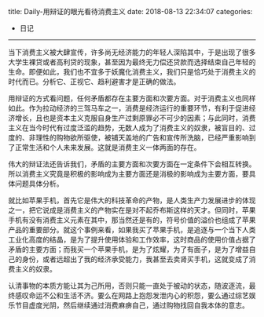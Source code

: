 title: Daily-用辩证的眼光看待消费主义
date: 2018-08-13 22:34:07
categories:
- 日记

---

当下消费主义被大肆宣传，许多尚无经济能力的年轻人深陷其中，于是出现了很多大学生裸贷或者高利贷的现象，甚至因为最终无力偿还贷款而选择结束自己年轻的生命。即便如此，我们也不宜多于妖魔化消费主义，我们只是恰巧处于消费主义的时代而已。分析它、正视它、趋利避害才是正确的做法。

用辩证的方式看问题，任何矛盾都存在主要方面和次要方面。对于消费主义也同样如此。作为拉动经济的三驾马车之一，消费是经济运行的重要环节，有利于促进经济增长，且也是资本主义克服自身生产过剩原罪必不可少的因素；与此同时，消费主义在当今时代有过度泛滥的趋势，无数人成为了消费主义的奴隶，被盲目的、过度的、非理性的购物欲所驱使，被铺天盖地的广告和宣传所洗脑，已经严重影响到了正常生活和个人未来发展。这就是消费主义一体两面的存在。
 
伟大的辩证法还告诉我们，矛盾的主要方面和次要方面在一定条件下会相互转换。所以消费主义究竟是积极的影响成为主要方面还是消极的影响成为主要方面，要具体问题具体分析。
 
就比如苹果手机，首先它是伟大的科技革命的产物，是人类生产力发展进步的体现之一，把它说成是消费主义的产物实在是对不起乔布斯这样的天才。但同时，苹果手机有没有消费主义元素在其中，那当然还是有的，符号价值的溢价也组成了苹果产品的重要部分。就这个事例来看，如果我买了苹果手机，是追逐与一个当下人类工业化高度的结晶，是为了提升使用体验和工作效率，这时商品的使用价值占据了矛盾的主要方面；而我买一个苹果手机，是为了炫耀，为了有面子，是为了增益自己的身份，或者远超出了我的经济承受能力，我甚至去卖肾买手机，这就变成了消费主义的奴隶。

认清事物的本质方能让其为己所用，否则只能一直处于被动的状态，随波逐流，最终感叹命运不公和生活不济。要么在网路上抱怨发泄内心的积怨，要么通过综艺娱乐节目虚度光阴，然后继续通过消费麻痹自己，通过购物找回自我本体的意志。